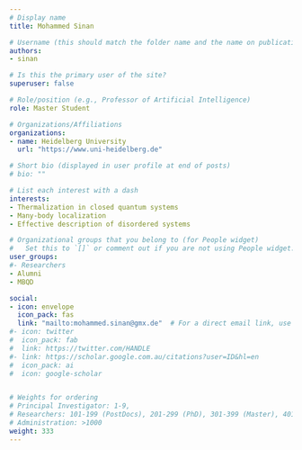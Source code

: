 ```yaml
---
# Display name
title: Mohammed Sinan

# Username (this should match the folder name and the name on publications)
authors:
- sinan

# Is this the primary user of the site?
superuser: false

# Role/position (e.g., Professor of Artificial Intelligence)
role: Master Student

# Organizations/Affiliations
organizations:
- name: Heidelberg University
  url: "https://www.uni-heidelberg.de"

# Short bio (displayed in user profile at end of posts)
# bio: ""

# List each interest with a dash
interests:
- Thermalization in closed quantum systems
- Many-body localization
- Effective description of disordered systems

# Organizational groups that you belong to (for People widget)
#   Set this to `[]` or comment out if you are not using People widget.
user_groups:
#- Researchers
- Alumni
- MBQD

social:
- icon: envelope
  icon_pack: fas
  link: "mailto:mohammed.sinan@gmx.de"  # For a direct email link, use "mailto:test@example.org".
#- icon: twitter
#  icon_pack: fab
#  link: https://twitter.com/HANDLE
#- link: https://scholar.google.com.au/citations?user=ID&hl=en
#  icon_pack: ai
#  icon: google-scholar


# Weights for ordering
# Principal Investigator: 1-9,
# Researchers: 101-199 (PostDocs), 201-299 (PhD), 301-399 (Master), 401-499 (Bachelor)
# Administration: >1000
weight: 333
---
```

